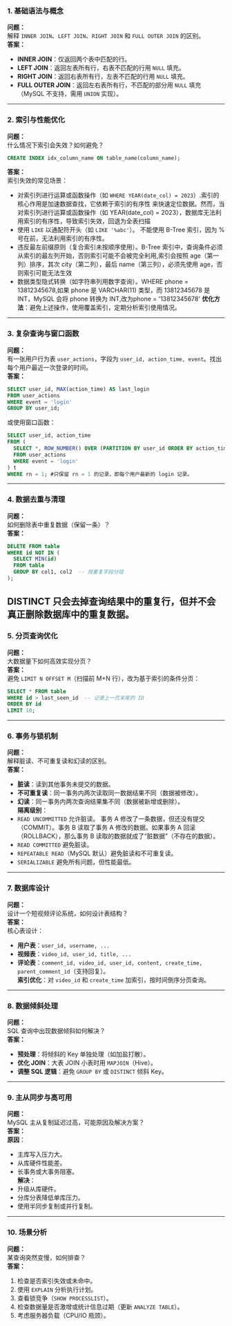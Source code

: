 ### **1. 基础语法与概念**
**问题：**  
解释 `INNER JOIN`、`LEFT JOIN`、`RIGHT JOIN` 和 `FULL OUTER JOIN` 的区别。  
**答案：**  
- **INNER JOIN**：仅返回两个表中匹配的行。  
- **LEFT JOIN**：返回左表所有行，右表不匹配的行用 `NULL` 填充。  
- **RIGHT JOIN**：返回右表所有行，左表不匹配的行用 `NULL` 填充。  
- **FULL OUTER JOIN**：返回左右表所有行，不匹配的部分用 `NULL` 填充（MySQL 不支持，需用 `UNION` 实现）。  

---

### **2. 索引与性能优化**
**问题：**  
什么情况下索引会失效？如何避免？ 
```sql
CREATE INDEX idx_column_name ON table_name(column_name);
```
**答案：**  
索引失效的常见场景：  
- 对索引列进行运算或函数操作（如 `WHERE YEAR(date_col) = 2023`）.索引的核心作用是加速数据查找，它依赖于索引的有序性 来快速定位数据。然而，当对索引列进行运算或函数操作（如 YEAR(date_col) = 2023），数据库无法利用索引的有序性，导致索引失效，回退为全表扫描
- 使用 `LIKE` 以通配符开头（如 `LIKE '%abc'`）。 不能使用 B-Tree 索引，因为 % 号在前，无法利用索引的有序性。 
- 违反最左前缀原则（复合索引未按顺序使用）。B-Tree 索引中，查询条件必须从索引的最左列开始，否则索引可能不会被完全利用,索引会按照 age（第一列）排序，其次 city（第二列），最后 name（第三列），必须先使用 age，否则索引可能无法生效
- 数据类型隐式转换（如字符串列用数字查询）。WHERE phone = 13812345678,如果 phone 是 VARCHAR(11) 类型，而 13812345678 是 INT，MySQL 会将 phone 转换为 INT,改为phone = '13812345678'
**优化方法**：避免上述操作，使用覆盖索引，定期分析索引使用情况。

---

### **3. 复杂查询与窗口函数**
**问题：**  
有一张用户行为表 `user_actions`，字段为 `user_id, action_time, event`。找出每个用户最近一次登录的时间。  
**答案：**  
```sql
SELECT user_id, MAX(action_time) AS last_login
FROM user_actions
WHERE event = 'login'
GROUP BY user_id;
```
或使用窗口函数：  
```sql
SELECT user_id, action_time 
FROM (
  SELECT *, ROW_NUMBER() OVER (PARTITION BY user_id ORDER BY action_time DESC) AS rn
  FROM user_actions
  WHERE event = 'login'
) t
WHERE rn = 1; #只保留 rn = 1 的记录，即每个用户最新的 login 记录。
```

---

### **4. 数据去重与清理**
**问题：**  
如何删除表中重复数据（保留一条）？  
**答案：**  
```sql
DELETE FROM table
WHERE id NOT IN (
  SELECT MIN(id) 
  FROM table 
  GROUP BY col1, col2  -- 按重复字段分组
);
```
DISTINCT 只会去掉查询结果中的重复行，但并不会真正删除数据库中的重复数据。
---

### **5. 分页查询优化**
**问题：**  
大数据量下如何高效实现分页？  
**答案：**  
避免 `LIMIT N OFFSET M`（扫描前 M+N 行），改为基于索引的条件分页：  
```sql
SELECT * FROM table 
WHERE id > last_seen_id  -- 记录上一页末尾的 ID
ORDER BY id 
LIMIT 10;
```

---

### **6. 事务与锁机制**
**问题：**  
解释脏读、不可重复读和幻读的区别。  
**答案：**  
- **脏读**：读到其他事务未提交的数据。  
- **不可重复读**：同一事务内两次读取同一数据结果不同（数据被修改）。  
- **幻读**：同一事务内两次查询结果集不同（数据被新增或删除）。  
**隔离级别**：  
- `READ UNCOMMITTED` 允许脏读。 事务 A 修改了一条数据，但还没有提交（COMMIT）。事务 B 读取了事务 A 修改的数据。如果事务 A 回滚（ROLLBACK），那么事务 B 读取的数据就成了“脏数据”（不存在的数据）。
- `READ COMMITTED` 避免脏读。  
- `REPEATABLE READ`（MySQL 默认）避免脏读和不可重复读。  
- `SERIALIZABLE` 避免所有问题，但性能最低。

---

### **7. 数据库设计**
**问题：**  
设计一个短视频评论系统，如何设计表结构？  
**答案：**  
核心表设计：  
- **用户表**：`user_id, username, ...`  
- **视频表**：`video_id, user_id, title, ...`  
- **评论表**：`comment_id, video_id, user_id, content, create_time, parent_comment_id`（支持回复）。  
**索引优化**：对 `video_id` 和 `create_time` 加索引，按时间倒序分页查询。

---

### **8. 数据倾斜处理**
**问题：**  
SQL 查询中出现数据倾斜如何解决？  
**答案：**  
- **预处理**：将倾斜的 Key 单独处理（如加盐打散）。  
- **优化 JOIN**：大表 JOIN 小表时用 `MAPJOIN`（Hive）。  
- **调整 SQL 逻辑**：避免 `GROUP BY` 或 `DISTINCT` 倾斜 Key。

---

### **9. 主从同步与高可用**
**问题：**  
MySQL 主从复制延迟过高，可能原因及解决方案？  
**答案：**  
**原因**：  
- 主库写入压力大。  
- 从库硬件性能差。  
- 长事务或大事务阻塞。  
**解决**：  
- 升级从库硬件。  
- 分库分表降低单库压力。  
- 使用半同步复制或并行复制。

---

### **10. 场景分析**
**问题：**  
某查询突然变慢，如何排查？  
**答案：**  
1. 检查是否索引失效或未命中。  
2. 使用 `EXPLAIN` 分析执行计划。  
3. 查看锁竞争（`SHOW PROCESSLIST`）。  
4. 检查数据量是否激增或统计信息过期（更新 `ANALYZE TABLE`）。  
5. 考虑服务器负载（CPU/IO 瓶颈）。
